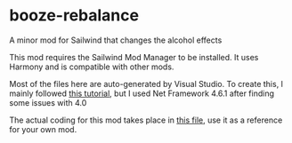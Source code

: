 # booze-rebalance
A minor mod for Sailwind that changes the alcohol effects

This mod requires the Sailwind Mod Manager to be installed. 
It uses Harmony and is compatible with other mods.

Most of the files here are auto-generated by Visual Studio. To create this, I mainly followed [this tutorial](https://wiki.nexusmods.com/index.php/How_to_create_mod_for_unity_game), but I used Net Framework 4.6.1 after finding some issues with 4.0

The actual coding for this mod takes place in [this file](https://github.com/Rahakami/booze-rebalance/blob/master/BoozeRebalance/BoozeRebalance.cs), use it as a reference for your own mod.
